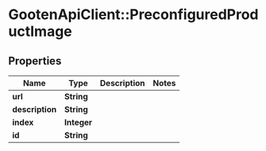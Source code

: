 # GootenApiClient::PreconfiguredProductImage

## Properties
Name | Type | Description | Notes
------------ | ------------- | ------------- | -------------
**url** | **String** |  | 
**description** | **String** |  | 
**index** | **Integer** |  | 
**id** | **String** |  | 


